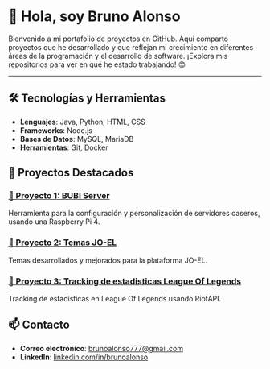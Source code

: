 # 👋 Hola, soy Bruno Alonso

Bienvenido a mi portafolio de proyectos en GitHub. Aquí comparto proyectos que he desarrollado y que reflejan mi crecimiento en diferentes áreas de la programación y el desarrollo de software. ¡Explora mis repositorios para ver en qué he estado trabajando! 😊

---

## 🛠️ Tecnologías y Herramientas
- **Lenguajes**: Java, Python, HTML, CSS
- **Frameworks**: Node.js
- **Bases de Datos**: MySQL, MariaDB
- **Herramientas**: Git, Docker

## 📂 Proyectos Destacados

### [📌 Proyecto 1: BUBI Server](https://github.com/bait-py/bubiserver)
Herramienta para la configuración y personalización de servidores caseros, usando una Raspberry Pi 4.

### [📌 Proyecto 2: Temas JO-EL](https://github.com/bait-py/temasjoel)
Temas desarrollados y mejorados para la plataforma JO-EL.

### [📌 Proyecto 3: Tracking de estadisticas League Of Legends](https://github.com/bait-py/semen)
Tracking de estadísticas en League Of Legends usando RiotAPI.

## 📫 Contacto
- **Correo electrónico**: brunoalonso777@gmail.com
- **LinkedIn**: [linkedin.com/in/brunoalonso](https://es.linkedin.com/in/bruno-alonso-pujol-b14171262)
